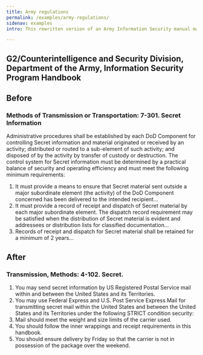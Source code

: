 ```yaml
---
title: Army regulations
permalink: /examples/army-regulations/
sidenav: examples
intro: This rewritten version of an Army Information Security manual makes good use of subsections and white space and eliminates irrelevant information.

---
```


## G2/Counterintelligence and Security Division, Department of the Army, Information Security Program Handbook

## Before

### Methods of Transmission or Transportation: 7-301\. Secret Information

Administrative procedures shall be established by each DoD Component for controlling Secret information and material originated or received by an activity; distributed or routed to a sub-element of such activity; and disposed of by the activity by transfer of custody or destruction. The control system for Secret information must be determined by a practical balance of security and operating efficiency and must meet the following minimum requirements:

1. It must provide a means to ensure that Secret material sent outside a major subordinate element (the activity) of the DoD Component concerned has been delivered to the intended recipient...
2. It must provide a record of receipt and dispatch of Secret material by each major subordinate element. The dispatch record requirement may be satisfied when the distribution of Secret material is evident and addressees or distribution lists for classified documentation...
3. Records of receipt and dispatch for Secret material shall be retained for a minimum of 2 years...

## After

### Transmission, Methods: 4-102\. Secret.

1. You may send secret information by US Registered Postal Service mail within and between the United States and its Territories.
2. You may use Federal Express and U.S. Post Service Express Mail for transmitting secret mail within the United States and between the United States and its Territories under the following STRICT condition security:
3. Mail should meet the weight and size limits of the carrier used.
4. You should follow the inner wrappings and receipt requirements in this handbook.
5. You should ensure delivery by Friday so that the carrier is not in possession of the package over the weekend.
